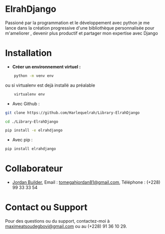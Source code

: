 # ElrahDjango

Passioné par la programmation et le développement avec python je me lance dans la création progressive d'une bibliothèque personnalisée pour m'ameliorer , devenir plus productif et partager mon expertise avec Django

# Installation

- **Créer un environnement virtuel :**

```bash
    python -m venv env
```

ou si virtualenv est dejà installé au préalable

```bash
    virtualenv env
```

- Avec Github :

```bash
git clone https://github.com/Harlequelrah/Library-ElrahDjango

cd ./Library-ElrahDjango

pip install -e elrahdjango
```

- Avec pip :

```python
pip install elrahdjango
```

# Collaborateur

- [Jordan Builder](https://github.com/jordanBuilder),
  Email : tomegahjordan81@gmail.com,
  Téléphone : (+228) 99 33 33 54


# Contact ou Support

Pour des questions ou du support, contactez-moi à maximeatsoudegbovi@gmail.com ou au (+228) 91 36 10 29.


